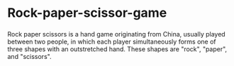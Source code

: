 # Rock-paper-scissor-game
### 
Rock paper scissors is a hand game originating from China, usually played between two people, in which each player simultaneously forms one of three shapes with an outstretched hand. These shapes are "rock", "paper", and "scissors".
